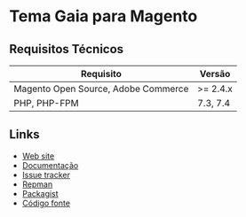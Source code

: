 # Tema Gaia para Magento

## Requisitos Técnicos

| Requisito | Versão |
| ------ | ----------- |
| Magento Open Source, Adobe Commerce | >= 2.4.x |
| PHP, PHP-FPM | 7.3, 7.4 |

## Links

* [Web site](https://eloom.tech/store/gaia)
* [Documentação](https://docs.eloom.tech/store/gaia)
* [Issue tracker](https://github.com/eloom/theme-frontend-gaia/issues)
* [Repman](https://app.repman.io/organization/eloom/package/986b2822-2a8e-41d4-813c-f7d3897a3bf2/details)
* [Packagist](https://packagist.org/packages/eloom/theme-frontend-gaia)
* [Código fonte](https://github.com/eloom/theme-frontend-gaia)